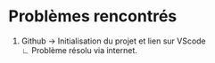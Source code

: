 # Problèmes rencontrés

1. Github
→ Initialisation du projet et lien sur VScode  
∟ Problème résolu via internet.